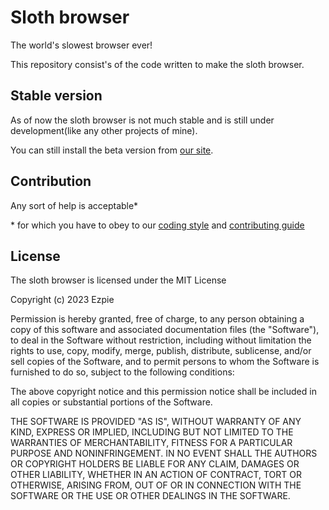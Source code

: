 # Sloth browser

The world's slowest browser ever!

This repository consist's of the code written to make the sloth browser.

## Stable version

As of now the sloth browser is not much stable and is still under development(like any other projects of mine).

You can still install the beta version from [our site](https://sloth-browser.vercel.app).

## Contribution

Any sort of help is acceptable\*

\* for which you have to obey to our [coding style](code-style.md) and [contributing guide](contributing.md)

## License

The sloth browser is licensed under the MIT License

Copyright (c) 2023 Ezpie

Permission is hereby granted, free of charge, to any person obtaining a copy
of this software and associated documentation files (the "Software"), to deal
in the Software without restriction, including without limitation the rights
to use, copy, modify, merge, publish, distribute, sublicense, and/or sell
copies of the Software, and to permit persons to whom the Software is
furnished to do so, subject to the following conditions:

The above copyright notice and this permission notice shall be included in all
copies or substantial portions of the Software.

THE SOFTWARE IS PROVIDED "AS IS", WITHOUT WARRANTY OF ANY KIND, EXPRESS OR
IMPLIED, INCLUDING BUT NOT LIMITED TO THE WARRANTIES OF MERCHANTABILITY,
FITNESS FOR A PARTICULAR PURPOSE AND NONINFRINGEMENT. IN NO EVENT SHALL THE
AUTHORS OR COPYRIGHT HOLDERS BE LIABLE FOR ANY CLAIM, DAMAGES OR OTHER
LIABILITY, WHETHER IN AN ACTION OF CONTRACT, TORT OR OTHERWISE, ARISING FROM,
OUT OF OR IN CONNECTION WITH THE SOFTWARE OR THE USE OR OTHER DEALINGS IN THE
SOFTWARE.

